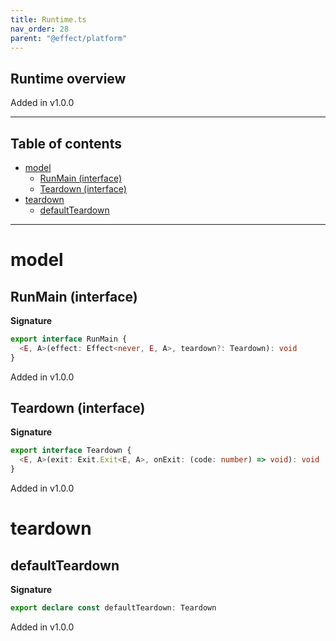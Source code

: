 ```yaml
---
title: Runtime.ts
nav_order: 28
parent: "@effect/platform"
---
```


## Runtime overview

Added in v1.0.0

---

<h2 class="text-delta">Table of contents</h2>

- [model](#model)
  - [RunMain (interface)](#runmain-interface)
  - [Teardown (interface)](#teardown-interface)
- [teardown](#teardown)
  - [defaultTeardown](#defaultteardown)

---

# model

## RunMain (interface)

**Signature**

```ts
export interface RunMain {
  <E, A>(effect: Effect<never, E, A>, teardown?: Teardown): void
}
```

Added in v1.0.0

## Teardown (interface)

**Signature**

```ts
export interface Teardown {
  <E, A>(exit: Exit.Exit<E, A>, onExit: (code: number) => void): void
}
```

Added in v1.0.0

# teardown

## defaultTeardown

**Signature**

```ts
export declare const defaultTeardown: Teardown
```

Added in v1.0.0
